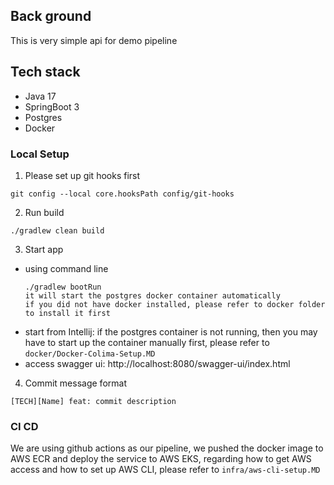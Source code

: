 ## Back ground
This is very simple api for demo pipeline

## Tech stack
- Java 17
- SpringBoot 3
- Postgres
- Docker

### Local Setup
1. Please set up git hooks first
```shell
git config --local core.hooksPath config/git-hooks  
```
2. Run build
```
./gradlew clean build
```
3. Start app
- using command line
  ```
  ./gradlew bootRun
  it will start the postgres docker container automatically
  if you did not have docker installed, please refer to docker folder to install it first
  ```
- start from Intellij: if the postgres container is not running, then you may have to start up 
  the container manually first, please refer to `docker/Docker-Colima-Setup.MD`
- access swagger ui: http://localhost:8080/swagger-ui/index.html
4. Commit message format
```text
[TECH][Name] feat: commit description
```
### CI CD
We are using github actions as our pipeline, we pushed the docker image to AWS ECR and deploy the service
to AWS EKS, regarding how to get AWS access and how to set up AWS CLI, please refer to `infra/aws-cli-setup.MD`


